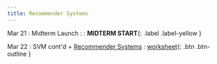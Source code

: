 ```yaml
---
title: Recommender Systems
---
```


Mar 21 
: Midterm Launch 
  : 
    : **MIDTERM START**{: .label .label-yellow }

Mar 22 
: SVM cont'd + [Recommender Systems](https://github.com/gallettilance/CS506-Spring2023/raw/master/slides/15_Recommender_Systems.pdf) 
  : [worksheet](https://raw.githubusercontent.com/gallettilance/CS506-Spring2023/master/worksheets/worksheet_13.ipynb){: .btn .btn-outline } 
